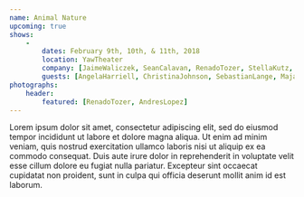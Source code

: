 ```yaml
---
name: Animal Nature
upcoming: true
shows:
    -
        dates: February 9th, 10th, & 11th, 2018
        location: YawTheater
        company: [JaimeWaliczek, SeanCalavan, RenadoTozer, StellaKutz, AndresLopez, KarenBrown, ConstanzeVillines]
        guests: [AngelaHarriell, ChristinaJohnson, SebastianLange, MajaZavaljevski]
photographs:
    header:
        featured: [RenadoTozer, AndresLopez]
---
```

Lorem ipsum dolor sit amet, consectetur adipiscing elit, sed do eiusmod tempor incididunt ut labore et dolore magna aliqua. Ut enim ad minim veniam, quis nostrud exercitation ullamco laboris nisi ut aliquip ex ea commodo consequat. Duis aute irure dolor in reprehenderit in voluptate velit esse cillum dolore eu fugiat nulla pariatur. Excepteur sint occaecat cupidatat non proident, sunt in culpa qui officia deserunt mollit anim id est laborum.
